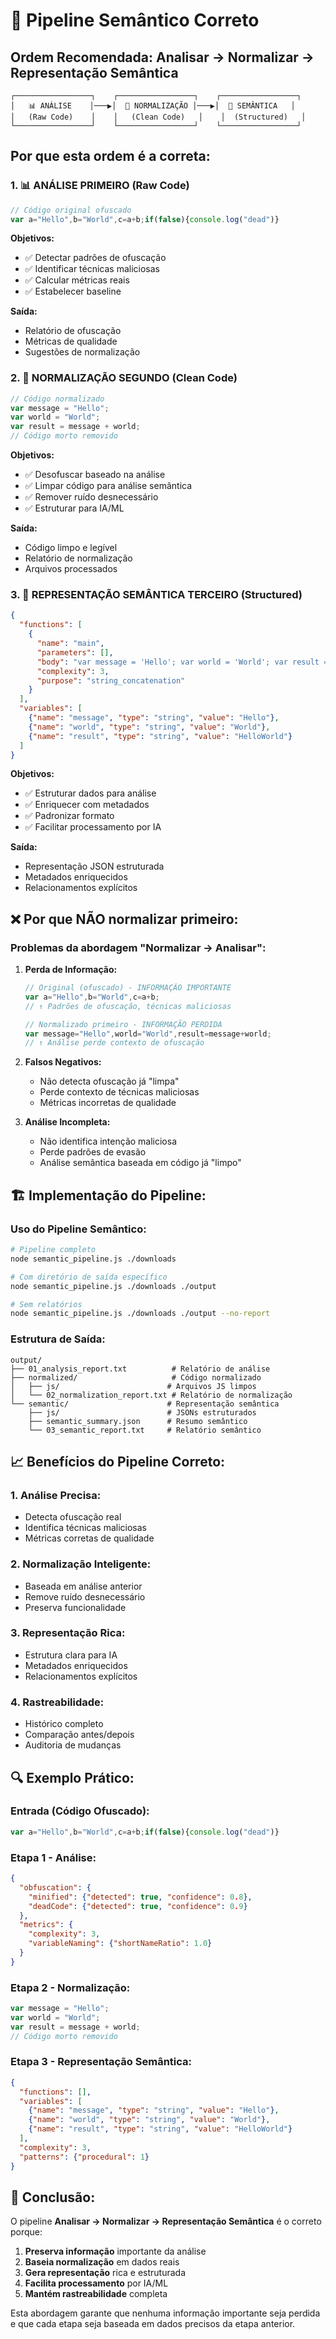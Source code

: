 # 🔄 Pipeline Semântico Correto

## **Ordem Recomendada: Analisar → Normalizar → Representação Semântica**

```
┌─────────────────┐    ┌─────────────────┐    ┌─────────────────┐
│   📊 ANÁLISE    │───▶│  🔧 NORMALIZAÇÃO │───▶│  🧠 SEMÂNTICA   │
│   (Raw Code)    │    │   (Clean Code)   │    │  (Structured)   │
└─────────────────┘    └─────────────────┘    └─────────────────┘
```

## **Por que esta ordem é a correta:**

### **1. 📊 ANÁLISE PRIMEIRO (Raw Code)**
```javascript
// Código original ofuscado
var a="Hello",b="World",c=a+b;if(false){console.log("dead")}
```

**Objetivos:**
- ✅ Detectar padrões de ofuscação
- ✅ Identificar técnicas maliciosas
- ✅ Calcular métricas reais
- ✅ Estabelecer baseline

**Saída:**
- Relatório de ofuscação
- Métricas de qualidade
- Sugestões de normalização

### **2. 🔧 NORMALIZAÇÃO SEGUNDO (Clean Code)**
```javascript
// Código normalizado
var message = "Hello";
var world = "World";
var result = message + world;
// Código morto removido
```

**Objetivos:**
- ✅ Desofuscar baseado na análise
- ✅ Limpar código para análise semântica
- ✅ Remover ruído desnecessário
- ✅ Estruturar para IA/ML

**Saída:**
- Código limpo e legível
- Relatório de normalização
- Arquivos processados

### **3. 🧠 REPRESENTAÇÃO SEMÂNTICA TERCEIRO (Structured)**
```json
{
  "functions": [
    {
      "name": "main",
      "parameters": [],
      "body": "var message = 'Hello'; var world = 'World'; var result = message + world;",
      "complexity": 3,
      "purpose": "string_concatenation"
    }
  ],
  "variables": [
    {"name": "message", "type": "string", "value": "Hello"},
    {"name": "world", "type": "string", "value": "World"},
    {"name": "result", "type": "string", "value": "HelloWorld"}
  ]
}
```

**Objetivos:**
- ✅ Estruturar dados para análise
- ✅ Enriquecer com metadados
- ✅ Padronizar formato
- ✅ Facilitar processamento por IA

**Saída:**
- Representação JSON estruturada
- Metadados enriquecidos
- Relacionamentos explícitos

## **❌ Por que NÃO normalizar primeiro:**

### **Problemas da abordagem "Normalizar → Analisar":**

1. **Perda de Informação:**
   ```javascript
   // Original (ofuscado) - INFORMAÇÃO IMPORTANTE
   var a="Hello",b="World",c=a+b;
   // ↑ Padrões de ofuscação, técnicas maliciosas
   
   // Normalizado primeiro - INFORMAÇÃO PERDIDA
   var message="Hello",world="World",result=message+world;
   // ↑ Análise perde contexto de ofuscação
   ```

2. **Falsos Negativos:**
   - Não detecta ofuscação já "limpa"
   - Perde contexto de técnicas maliciosas
   - Métricas incorretas de qualidade

3. **Análise Incompleta:**
   - Não identifica intenção maliciosa
   - Perde padrões de evasão
   - Análise semântica baseada em código já "limpo"

## **🏗️ Implementação do Pipeline:**

### **Uso do Pipeline Semântico:**
```bash
# Pipeline completo
node semantic_pipeline.js ./downloads

# Com diretório de saída específico
node semantic_pipeline.js ./downloads ./output

# Sem relatórios
node semantic_pipeline.js ./downloads ./output --no-report
```

### **Estrutura de Saída:**
```
output/
├── 01_analysis_report.txt          # Relatório de análise
├── normalized/                     # Código normalizado
│   ├── js/                        # Arquivos JS limpos
│   └── 02_normalization_report.txt # Relatório de normalização
└── semantic/                      # Representação semântica
    ├── js/                        # JSONs estruturados
    ├── semantic_summary.json      # Resumo semântico
    └── 03_semantic_report.txt     # Relatório semântico
```

## **📈 Benefícios do Pipeline Correto:**

### **1. Análise Precisa:**
- Detecta ofuscação real
- Identifica técnicas maliciosas
- Métricas corretas de qualidade

### **2. Normalização Inteligente:**
- Baseada em análise anterior
- Remove ruído desnecessário
- Preserva funcionalidade

### **3. Representação Rica:**
- Estrutura clara para IA
- Metadados enriquecidos
- Relacionamentos explícitos

### **4. Rastreabilidade:**
- Histórico completo
- Comparação antes/depois
- Auditoria de mudanças

## **🔍 Exemplo Prático:**

### **Entrada (Código Ofuscado):**
```javascript
var a="Hello",b="World",c=a+b;if(false){console.log("dead")}
```

### **Etapa 1 - Análise:**
```json
{
  "obfuscation": {
    "minified": {"detected": true, "confidence": 0.8},
    "deadCode": {"detected": true, "confidence": 0.9}
  },
  "metrics": {
    "complexity": 3,
    "variableNaming": {"shortNameRatio": 1.0}
  }
}
```

### **Etapa 2 - Normalização:**
```javascript
var message = "Hello";
var world = "World";
var result = message + world;
// Código morto removido
```

### **Etapa 3 - Representação Semântica:**
```json
{
  "functions": [],
  "variables": [
    {"name": "message", "type": "string", "value": "Hello"},
    {"name": "world", "type": "string", "value": "World"},
    {"name": "result", "type": "string", "value": "HelloWorld"}
  ],
  "complexity": 3,
  "patterns": {"procedural": 1}
}
```

## **🎯 Conclusão:**

O pipeline **Analisar → Normalizar → Representação Semântica** é o correto porque:

1. **Preserva informação** importante da análise
2. **Baseia normalização** em dados reais
3. **Gera representação** rica e estruturada
4. **Facilita processamento** por IA/ML
5. **Mantém rastreabilidade** completa

Esta abordagem garante que nenhuma informação importante seja perdida e que cada etapa seja baseada em dados precisos da etapa anterior.
